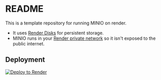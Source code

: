 # README

This is a template repository for running MINIO on render.

* It uses [Render Disks](https://render.com/docs/disks) for persistent storage.
* MINIO runs in your [Render private network](https://render.com/docs/private-services) so it isn't exposed to the public internet.

## Deployment

[![Deploy to Render](https://render.com/images/deploy-to-render-button.svg)](https://render.com/deploy)


